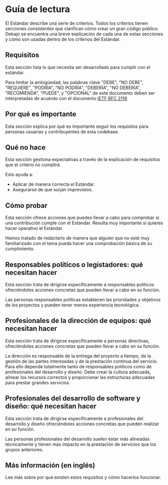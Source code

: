 # Guía de lectura

El Estándar describe una serie de criterios.
Todos los criterios tienen secciones consistentes que clarifican cómo crear un gran código público.
Debajo se encuentra una breve explicación de cada una de estas secciones y cómo son usadas dentro de los criterios del Estándar.

## Requisitos

Esta sección lista lo que necesita ser desarrollado para cumplir con el estándar.

Para limitar la ambigüedad, las palabras clave "DEBE", "NO DEBE", "REQUIERE", "PODRÍA", "NO PODRÍA", "DEBERÍA", "NO DEBERÍA", "RECOMIENDA",  "PUEDE", y "OPCIONAL" de este documento deben ser interpretadas de acuerdo con el documento [IETF RFC 2119](https://tools.ietf.org/html/rfc2119).

## Por qué es importante

Esta sección explica por qué es importante seguir los requisitos para personas usuarias y contribuyentes de esta codebase.

## Qué no hace

Esta sección gestiona expectativas a través de la explicación de requisitos que el criterio no cumplirá.

Esto ayuda a:

* Aplicar de manera correcta el Estándar.
* Asegurarse de que surjan imprevistos.

## Cómo probar

Esta sección ofrece acciones que puedes llevar a cabo para comprobar si una contribución cumple con el Estándar. Resulta muy importante si quieres hacer operativo el Estándar.

Hemos tratado de redactarlo de manera que alguien que no esté muy familiarizado con el tema pueda hacer una comprobación básica de su cumplimiento.

## Responsables políticos o legistadores: qué necesitan hacer

Esta sección trata de dirigirse específicamente a responsables políticos ofreciéndoles acciones concretas que pueden llevar a cabo en su función.

Las personas responsables políticas establecen las prioridades y objetivos de los proyectos y pueden tener menos experiencia tecnológica.

## Profesionales de la dirección de equipos: qué necesitan hacer

Esta sección trata de dirigirse específicamente a personas directivas, ofreciéndoles acciones concretas que pueden llevar a cabo en su función.

La dirección es responsable de la entrega del proyecto a tiempo, de la gestión de las partes interesadas y de la prestación continua del servicio. Para ello depende totalmente tanto de responsables políticos como de profesionales del desarrollo y diseño. Debe crear la cultura adecuada, alinear los recursos correctos y proporcionar las estructuras adecuadas para prestar grandes servicios.

## Profesionales del desarrollo de software y diseño: qué necesitan hacer

Esta sección trata de dirigirse específicamente a profesionales del desarrollo y diseño ofreciéndoles acciones concretas que pueden realizar en su función.

Las personas profesionales del desarrollo suelen estar más alineadas técnicamente y tienen más impacto en la prestación de servicios que los grupos anteriores.

## Más información (en inglés)

Lee más sobre por qué existen estos requisitos y cómo hacerlos funcionar.

